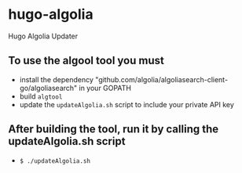 # hugo-algolia
Hugo Algolia Updater

## To use the algool tool you must

- install the dependency "github.com/algolia/algoliasearch-client-go/algoliasearch" in your GOPATH
- build `algtool`
- update the `updateAlgolia.sh` script to include your private API key


## After building the tool, run it by calling the **updateAlgolia.sh** script

- `$ ./updateAlgolia.sh`


